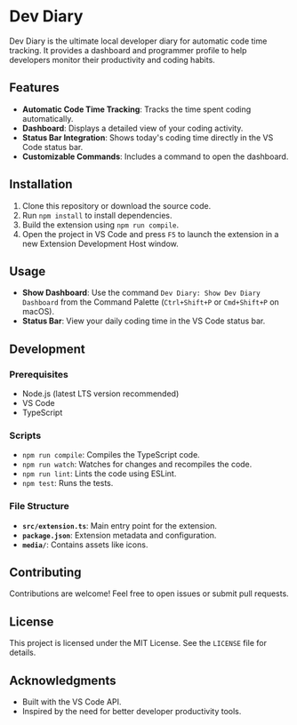 # Dev Diary

Dev Diary is the ultimate local developer diary for automatic code time tracking. It provides a dashboard and programmer profile to help developers monitor their productivity and coding habits.

## Features

- **Automatic Code Time Tracking**: Tracks the time spent coding automatically.
- **Dashboard**: Displays a detailed view of your coding activity.
- **Status Bar Integration**: Shows today's coding time directly in the VS Code status bar.
- **Customizable Commands**: Includes a command to open the dashboard.

## Installation

1. Clone this repository or download the source code.
2. Run `npm install` to install dependencies.
3. Build the extension using `npm run compile`.
4. Open the project in VS Code and press `F5` to launch the extension in a new Extension Development Host window.

## Usage

- **Show Dashboard**: Use the command `Dev Diary: Show Dev Diary Dashboard` from the Command Palette (`Ctrl+Shift+P` or `Cmd+Shift+P` on macOS).
- **Status Bar**: View your daily coding time in the VS Code status bar.

## Development

### Prerequisites

- Node.js (latest LTS version recommended)
- VS Code
- TypeScript

### Scripts

- `npm run compile`: Compiles the TypeScript code.
- `npm run watch`: Watches for changes and recompiles the code.
- `npm run lint`: Lints the code using ESLint.
- `npm test`: Runs the tests.

### File Structure

- **`src/extension.ts`**: Main entry point for the extension.
- **`package.json`**: Extension metadata and configuration.
- **`media/`**: Contains assets like icons.

## Contributing

Contributions are welcome! Feel free to open issues or submit pull requests.

## License

This project is licensed under the MIT License. See the `LICENSE` file for details.

## Acknowledgments

- Built with the VS Code API.
- Inspired by the need for better developer productivity tools.  